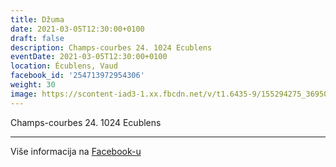 ```yaml
---
title: Džuma
date: 2021-03-05T12:30:00+0100
draft: false
description: Champs-courbes 24. 1024 Ecublens
eventDate: 2021-03-05T12:30:00+0100
location: Écublens, Vaud
facebook_id: '254713972954306'
weight: 30
image: https://scontent-iad3-1.xx.fbcdn.net/v/t1.6435-9/155294275_3695079563921169_4909597834044538694_n.jpg?_nc_cat=101&ccb=1-7&_nc_sid=9e60e4&_nc_ohc=B2LP_MYPdDEQ7kNvwHjrazw&_nc_oc=AdmFxMLYQmqco26IGDaoyJL-_rerfUXSu_coibg7ulH34gYO73sgnP1gAAXGw-cu-JQ&_nc_zt=23&_nc_ht=scontent-iad3-1.xx&edm=ABTKTjYEAAAA&_nc_gid=QeFCQqooFqKNpN66x19d5w&oh=00_AfZwXM6H2YdntEVqTxpPRF8U-ZfijYPQUoDce4AqmiieHQ&oe=68EB01DB
---
```


Champs-courbes 24. 1024 Ecublens

---

Više informacija na [Facebook-u](https://facebook.com/events/254713972954306)